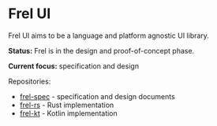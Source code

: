 # Frel UI

Frel UI aims to be a language and platform agnostic UI library.

**Status:** Frel is in the design and proof-of-concept phase.

**Current focus:** specification and design

Repositories:

* [frel-spec](https://github.com/frel-ui/frel-spec) - specification and design documents
* [frel-rs](https://github.com/frel-ui/frel-rs) - Rust implementation
* [frel-kt](https://github.com/frel-ui/frel-kt) - Kotlin implementation
